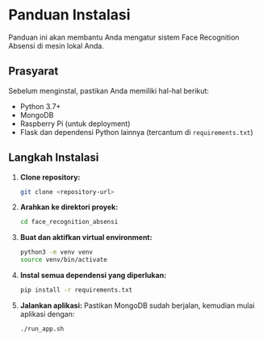 
# Panduan Instalasi

Panduan ini akan membantu Anda mengatur sistem Face Recognition Absensi di mesin lokal Anda.

## Prasyarat
Sebelum menginstal, pastikan Anda memiliki hal-hal berikut:
- Python 3.7+
- MongoDB
- Raspberry Pi (untuk deployment)
- Flask dan dependensi Python lainnya (tercantum di `requirements.txt`)

## Langkah Instalasi
1. **Clone repository:**
   ```bash
   git clone <repository-url>
   ```

2. **Arahkan ke direktori proyek:**
   ```bash
   cd face_recognition_absensi
   ```

3. **Buat dan aktifkan virtual environment:**
   ```bash
   python3 -m venv venv
   source venv/bin/activate
   ```

4. **Instal semua dependensi yang diperlukan:**
   ```bash
   pip install -r requirements.txt
   ```

5. **Jalankan aplikasi:**
   Pastikan MongoDB sudah berjalan, kemudian mulai aplikasi dengan:
   ```bash
   ./run_app.sh
   ```
    